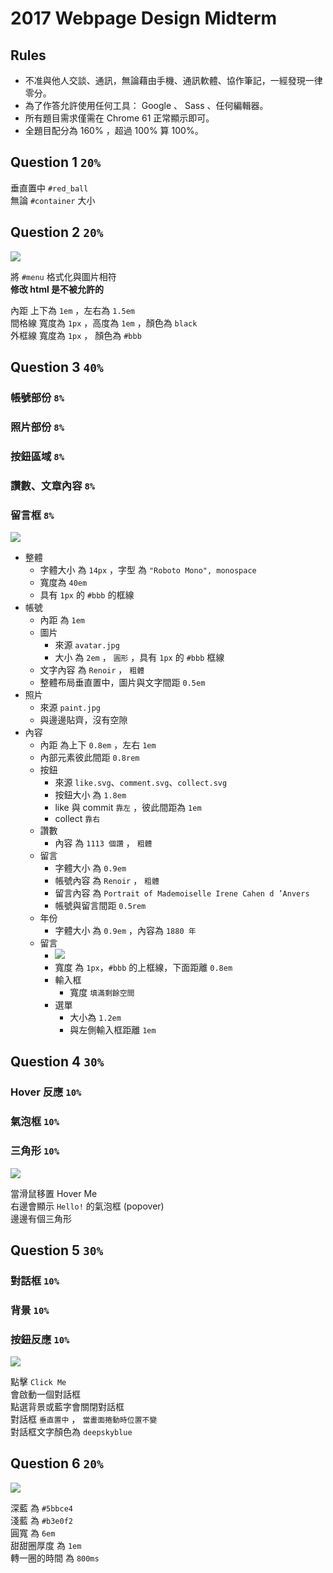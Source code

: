 # 2017 Webpage Design Midterm

## Rules

+ 不准與他人交談、通訊，無論藉由手機、通訊軟體、協作筆記，一經發現一律零分。
+ 為了作答允許使用任何工具： Google 、 Sass 、任何編輯器。
+ 所有題目需求僅需在 Chrome 61 正常顯示即可。
+ 全題目配分為 160% ，超過 100% 算 100%。

## Question 1 `20%`

垂直置中 `#red_ball`  
無論 `#container` 大小

## Question 2 `20%`

![](./assets/nav.jpg)

將 `#menu` 格式化與圖片相符  
**修改 html 是不被允許的**

內距 上下為 `1em` ，左右為 `1.5em`  
間格線 寬度為 `1px` ，高度為 `1em` ，顏色為 `black`  
外框線 寬度為 `1px` ， 顏色為 `#bbb`

## Question 3 `40%`

### 帳號部份 `8%`

### 照片部份 `8%`

### 按鈕區域 `8%`

### 讚數、文章內容 `8%`

### 留言框 `8%`

![](./assets/instagram1.jpg)

+ 整體
  + 字體大小 為 `14px` ，字型 為 `"Roboto Mono", monospace`
  + 寬度為 `40em`
  + 具有 `1px` 的 `#bbb` 的框線
+ 帳號
  + 內距 為 `1em`
  + 圖片
    + 來源 `avatar.jpg`
    + 大小 為 `2em` ， `圓形` ，具有 `1px` 的 `#bbb` 框線
  + 文字內容 為 `Renoir` ， `粗體`
  + 整體布局垂直置中，圖片與文字間距 `0.5em`
+ 照片
  + 來源 `paint.jpg`
  + 與邊邊貼齊，沒有空隙
+ 內容
  + 內距 為上下 `0.8em` ，左右 `1em`
  + 內部元素彼此間距 `0.8rem`
  + 按鈕
    + 來源 `like.svg`、`comment.svg`、`collect.svg`
    + 按鈕大小 為 `1.8em`
    + like 與 commit `靠左` ，彼此間距為 `1em`
    + collect `靠右`
  + 讚數
    + 內容 為 `1113 個讚` ， `粗體`
  + 留言
    + 字體大小 為 `0.9em`
    + 帳號內容 為 `Renoir` ， `粗體`
    + 留言內容 為 `Portrait of Mademoiselle Irene Cahen d ’Anvers`
    + 帳號與留言間距 `0.5rem`
  + 年份
    + 字體大小 為 `0.9em` ，內容為 `1880 年`
  + 留言
    + ![](./assets/instagram2.jpg)
    + 寬度 為 `1px`，`#bbb` 的上框線，下面距離 `0.8em`
    + 輸入框
      + 寬度 `填滿剩餘空間`
    + 選單
      + 大小為 `1.2em`
      + 與左側輸入框距離 `1em`

## Question 4 `30%`

### Hover 反應 `10%`
### 氣泡框 `10%`
### 三角形 `10%`

![](./assets/hover.jpg)

當滑鼠移置 Hover Me  
右邊會顯示 `Hello!` 的氣泡框 (popover)  
邊邊有個三角形

## Question 5 `30%`

### 對話框 `10%`

### 背景 `10%`

### 按鈕反應 `10%`

![](./assets/modul.gif)

點擊 `Click Me`  
會啟動一個對話框  
點選背景或藍字會關閉對話框  
對話框 `垂直置中` ， `當畫面捲動時位置不變`  
對話框文字顏色為 `deepskyblue`

## Question 6 `20%`

![](./assets/loader.gif)

深藍 為 `#5bbce4`  
淺藍 為 `#b3e0f2`  
圓寬 為 `6em`  
甜甜圈厚度 為 `1em`  
轉一圈的時間 為 `800ms`
